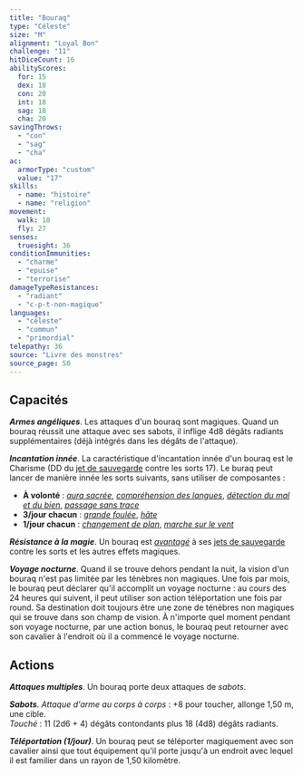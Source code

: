 ```yaml
---
title: "Bouraq"
type: "Céleste"
size: "M"
alignment: "Loyal Bon"
challenge: "11"
hitDiceCount: 16
abilityScores:
  for: 15
  dex: 18
  con: 20
  int: 18
  sag: 18
  cha: 20
savingThrows:
  - "con"
  - "sag"
  - "cha"
ac:
  armorType: "custom"
  value: "17"
skills:
  - name: "histoire"
  - name: "religion"
movement:
  walk: 18
  fly: 27
senses:
  truesight: 36
conditionImmunities:
  - "charme"
  - "epuise"
  - "terrorise"
damageTypeResistances:
  - "radiant"
  - "c-p-t-non-magique"
languages:
  - "céleste"
  - "commun"
  - "primordial"
telepathy: 36
source: "Livre des monstres"
source_page: 50
---
```

## Capacités
_**Armes angéliques**_. Les attaques d'un bouraq sont magiques. Quand un bouraq réussit une attaque avec ses sabots, il inflige 4d8 dégâts radiants supplémentaires (déjà intégrés dans les dégâts de l'attaque).

_**Incantation innée**_. La caractéristique d'incantation innée d'un bouraq est le Charisme (DD du [jet de sauvegarde](/utiliser-les-caracteristiques/#jets-de-sauvegarde) contre les sorts 17). Le buraq peut lancer de manière innée les sorts suivants, sans utiliser de composantes :
* **À volonté** : [_aura sacrée_](/grimoire/aura-sacree/), [_compréhension des langues_](/grimoire/comprehension-des-langues/), [_détection du mal et du bien_](/grimoire/detection-du-mal-et-du-bien/), [_passage sans trace_](/grimoire/passage-sans-trace/)
* **3/jour chacun** : [_grande foulée_](/grimoire/grande-foulee/), [_hâte_](/grimoire/hate/)
* **1/jour chacun** : [_changement de plan_](/grimoire/changement-de-plan/), [_marche sur le vent_](/grimoire/marche-sur-le-vent/)

_**Résistance à la magie**_. Un bouraq est [_avantagé_](/utiliser-les-caracteristiques/#avantage-et-desavantage) à ses [jets de sauvegarde](/utiliser-les-caracteristiques/#jets-de-sauvegarde) contre les sorts et les autres effets magiques.

_**Voyage nocturne**_. Quand il se trouve dehors pendant la nuit, la vision d'un bouraq n'est pas limitée par les ténèbres non magiques. Une fois par mois, le bouraq peut déclarer qu'il accomplit un voyage nocturne : au cours des 24 heures qui suivent, il peut utiliser son action téléportation une fois par round. Sa destination doit toujours être une zone de ténèbres non magiques qui se trouve dans son champ de vision. À n'importe quel moment pendant son voyage nocturne, par une action bonus, le bouraq peut retourner avec son cavalier à l'endroit où il a commencé le voyage nocturne.

## Actions
_**Attaques multiples**_. Un bouraq porte deux attaques de _sabots_.

_**Sabots**_. _Attaque d'arme au corps à corps_ : +8 pour toucher, allonge 1,50 m, une cible.  
_Touché_ : 11 (2d6 + 4) dégâts contondants plus 18 (4d8) dégâts radiants.

_**Téléportation (1/jour)**_. Un bouraq peut se téléporter magiquement avec son cavalier ainsi que tout équipement qu'il porte jusqu'à un endroit avec lequel il est familier dans un rayon de 1,50 kilomètre.
